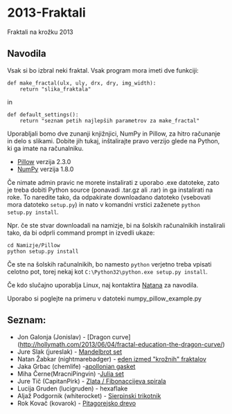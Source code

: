 # 2013-Fraktali

Fraktali na krožku 2013

## Navodila

Vsak si bo izbral neki fraktal. Vsak program mora imeti dve funkciji:

    def make_fractal(ulx, uly, drx, dry, img_width):
        return "slika_fraktala"
in

    def default_settings():
        return "seznam petih najlepših parametrov za make_fractal"


Uporabljali bomo dve zunanji knjižnjici, NumPy in Pillow, za hitro računanje in
delo s slikami. Dobite jih tukaj, inštalirajte pravo verzijo glede na Python,
ki ga imate na računalniku.

* [Pillow](https://pypi.python.org/pypi/Pillow/2.3.0#downloads) verzija 2.3.0
* [NumPy](http://www.lfd.uci.edu/~gohlke/pythonlibs/#numpy) verzija 1.8.0

Če nimate admin pravic ne morete instalirati z uporabo .exe datoteke, zato je
treba dobiti Python source (ponavadi .tar.gz ali .rar) in ga instalirati na
roke. To naredite tako, da odpakirate downloadano datoteko (vsebovati mora
datoteko `setup.py`) in nato v komandni vrstici zaženete `python setup.py
install`.

Npr. če ste stvar downloadali na namizje, bi na šolskih računalnikih
instalirali tako, da bi odprli command prompt in izvedli ukaze:

    cd Namizje/Pillow
    python setup.py install

Če ste na šolskih računalnikih, bo namesto `python` verjetno treba vpisati
celotno pot, torej nekaj kot `C:\Python32\python.exe setup.py install`.

Če kdo slučajno uporablja Linux, naj kontaktira
[Natana](mailto:natan.zabkar@gmail.com) za navodila.

Uporabo si poglejte na primeru v datoteki numpy_pillow_example.py

## Seznam:

* Jon Galonja (Jonislav) - [Dragon curve] (http://hollymath.com/2013/06/04/fractal-education-the-dragon-curve/)
* Jure Slak (jureslak) - [Mandelbrot set](http://en.wikipedia.org/wiki/Mandelbrot_set)
* Natan Žabkar (nightmarebadger) - [eden izmed "krožnih"
  fraktalov](https://www.google.si/search?q=circle+fractal&tbm=isch)
* Jaka Grbac (chemlife) -[apollonian gasket](http://en.wikipedia.org/wiki/Apollonian_gasket)
* Miha Černe(MracniPingvin) -[Julia set](http://en.wikipedia.org/wiki/Julia_set)
* Jure Tič (CapitanPirk) - [Zlata / Fibonaccijeva
  spirala](http://en.wikipedia.org/wiki/Golden_spiral)
* Lucija Gruden (lucigruden) - hexaflake
* Aljaž Podgornik (whiterocket) - [Sierpinski trikotnik](http://en.wikipedia.org/wiki/Sierpinski_triangle)
* Rok Kovač (kovarok) - [Pitagorejsko drevo](http://en.wikipedia.org/wiki/Pythagoras_tree_%28fractal%29)
